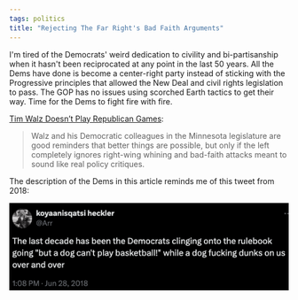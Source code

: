 ```yaml
---
tags: politics
title: "Rejecting The Far Right's Bad Faith Arguments"
---
```


I'm tired of the Democrats' weird dedication to civility and bi-partisanship when it hasn't been reciprocated at any point in the last 50 years. All the Dems have done is become a center-right party instead of sticking with the Progressive principles that allowed the New Deal and civil rights legislation to pass. The GOP has no issues using scorched Earth tactics to get their way. Time for the Dems to fight fire with fire.

[Tim Walz Doesn’t Play Republican Games](https://bad-faith-times.ghost.io/tim-walz-doesnt-play-republican-games/): 

> Walz and his Democratic colleagues in the Minnesota legislature are good reminders that better things are possible, but only if the left completely ignores right-wing whining and bad-faith attacks meant to sound like real policy critiques.

The description of the Dems in this article reminds me of this tweet from 2018:

![dogbball](https://raw.githubusercontent.com/muneer78/muneer78.github.io/master/images/dogbball.png)
